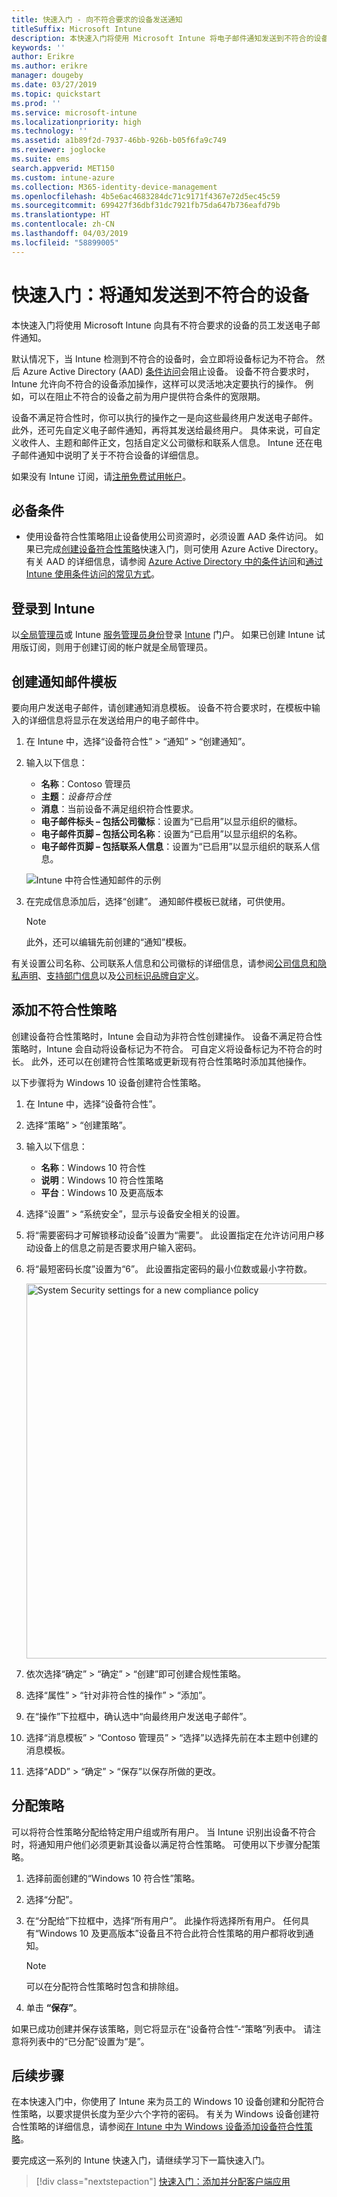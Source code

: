 ```yaml
---
title: 快速入门 - 向不符合要求的设备发送通知
titleSuffix: Microsoft Intune
description: 本快速入门将使用 Microsoft Intune 将电子邮件通知发送到不符合的设备。
keywords: ''
author: Erikre
ms.author: erikre
manager: dougeby
ms.date: 03/27/2019
ms.topic: quickstart
ms.prod: ''
ms.service: microsoft-intune
ms.localizationpriority: high
ms.technology: ''
ms.assetid: a1b89f2d-7937-46bb-926b-b05f6fa9c749
ms.reviewer: joglocke
ms.suite: ems
search.appverid: MET150
ms.custom: intune-azure
ms.collection: M365-identity-device-management
ms.openlocfilehash: 4b5e6ac4683284dc71c9171f4367e72d5ec45c59
ms.sourcegitcommit: 699427f36dbf31dc7921fb75da647b736eafd79b
ms.translationtype: HT
ms.contentlocale: zh-CN
ms.lasthandoff: 04/03/2019
ms.locfileid: "58899005"
---
```

# <a name="quickstart-send-notifications-to-noncompliant-devices"></a>快速入门：将通知发送到不符合的设备

本快速入门将使用 Microsoft Intune 向具有不符合要求的设备的员工发送电子邮件通知。

默认情况下，当 Intune 检测到不符合的设备时，会立即将设备标记为不符合。 然后 Azure Active Directory (AAD) [条件访问](https://docs.microsoft.com/azure/active-directory/active-directory-conditional-access-azure-portal)会阻止设备。 设备不符合要求时，Intune 允许向不符合的设备添加操作，这样可以灵活地决定要执行的操作。 例如，可以在阻止不符合的设备之前为用户提供符合条件的宽限期。

设备不满足符合性时，你可以执行的操作之一是向这些最终用户发送电子邮件。 此外，还可先自定义电子邮件通知，再将其发送给最终用户。 具体来说，可自定义收件人、主题和邮件正文，包括自定义公司徽标和联系人信息。 Intune 还在电子邮件通知中说明了关于不符合设备的详细信息。

如果没有 Intune 订阅，请[注册免费试用帐户](free-trial-sign-up.md)。

## <a name="prerequisites"></a>必备条件
- 使用设备符合性策略阻止设备使用公司资源时，必须设置 AAD 条件访问。 如果已完成[创建设备符合性策略](quickstart-set-password-length-android.md)快速入门，则可使用 Azure Active Directory。 有关 AAD 的详细信息，请参阅 [Azure Active Directory 中的条件访问](https://docs.microsoft.com/azure/active-directory/active-directory-conditional-access-azure-portal)和[通过 Intune 使用条件访问的常见方式](conditional-access-intune-common-ways-use.md)。

## <a name="sign-in-to-intune"></a>登录到 Intune

以[全局管理员](users-add.md#types-of-administrators)或 Intune [服务管理员身份](users-add.md#types-of-administrators)登录 [Intune](https://aka.ms/intuneportal) 门户。 如果已创建 Intune 试用版订阅，则用于创建订阅的帐户就是全局管理员。

## <a name="create-a-notification-message-template"></a>创建通知邮件模板

要向用户发送电子邮件，请创建通知消息模板。 设备不符合要求时，在模板中输入的详细信息将显示在发送给用户的电子邮件中。

1. 在 Intune 中，选择“设备符合性” > “通知” > “创建通知”。 
2. 输入以下信息：

   - **名称**：Contoso 管理员
   - **主题**：*设备符合性*
   - **消息**：当前设备不满足组织符合性要求。
   - **电子邮件标头 – 包括公司徽标**：设置为“已启用”以显示组织的徽标。
   - **电子邮件页脚 – 包括公司名称**：设置为“已启用”以显示组织的名称。
   - **电子邮件页脚 – 包括联系人信息**：设置为“已启用”以显示组织的联系人信息。

   ![Intune 中符合性通知邮件的示例](./media/quickstart-send-notification-01.png)

3. 在完成信息添加后，选择“创建”。 通知邮件模板已就绪，可供使用。

    > [!NOTE]
    > 此外，还可以编辑先前创建的“通知”模板。

有关设置公司名称、公司联系人信息和公司徽标的详细信息，请参阅[公司信息和隐私声明](company-portal-app.md#company-information-and-privacy-statement)、[支持部门信息](company-portal-app.md#support-information)以及[公司标识品牌自定义](company-portal-app.md#company-identity-branding-customization)。 

## <a name="add-a-noncompliance-policy"></a>添加不符合性策略

创建设备符合性策略时，Intune 会自动为非符合性创建操作。 设备不满足符合性策略时，Intune 会自动将设备标记为不符合。 可自定义将设备标记为不符合的时长。 此外，还可以在创建符合性策略或更新现有符合性策略时添加其他操作。 

以下步骤将为 Windows 10 设备创建符合性策略。

1. 在 Intune 中，选择“设备符合性”。
2. 选择“策略” > “创建策略”。
3. 输入以下信息：

   - **名称**：Windows 10 符合性
   - **说明**：Windows 10 符合性策略
   - **平台**：Windows 10 及更高版本

4. 选择“设置” > “系统安全”，显示与设备安全相关的设置。
5. 将“需要密码才可解锁移动设备”设置为“需要”。 此设置指定在允许访问用户移动设备上的信息之前是否要求用户输入密码。 
6. 将“最短密码长度”设置为“6”。 此设置指定密码的最小位数或最小字符数。

    <img alt="System Security settings for a new compliance policy" src="./media/quickstart-send-notification-02.png" width="600">

7. 依次选择“确定” > “确定” > “创建”即可创建合规性策略。
8. 选择“属性” > “针对非符合性的操作” > “添加”。
9. 在“操作”下拉框中，确认选中“向最终用户发送电子邮件”。
10. 选择“消息模板” > “Contoso 管理员” > “选择”以选择先前在本主题中创建的消息模板。
11. 选择“ADD” > “确定” > “保存”以保存所做的更改。

## <a name="assign-the-policy"></a>分配策略

可以将符合性策略分配给特定用户组或所有用户。 当 Intune 识别出设备不符合时，将通知用户他们必须更新其设备以满足符合性策略。 可使用以下步骤分配策略。

1. 选择前面创建的“Windows 10 符合性”策略。
2. 选择“分配”。
3. 在“分配给”下拉框中，选择“所有用户”。 此操作将选择所有用户。 任何具有“Windows 10 及更高版本”设备且不符合此符合性策略的用户都将收到通知。

    > [!NOTE]
    > 可以在分配符合性策略时包含和排除组。

4. 单击 **“保存”**。

如果已成功创建并保存该策略，则它将显示在“设备符合性”-“策略”列表中。 请注意将列表中的“已分配”设置为“是”。

## <a name="next-steps"></a>后续步骤

在本快速入门中，你使用了 Intune 来为员工的 Windows 10 设备创建和分配符合性策略，以要求提供长度为至少六个字符的密码。 有关为 Windows 设备创建符合性策略的详细信息，请参阅[在 Intune 中为 Windows 设备添加设备符合性策略](compliance-policy-create-windows.md)。

要完成这一系列的 Intune 快速入门，请继续学习下一篇快速入门。

> [!div class="nextstepaction"]
> [快速入门：添加并分配客户端应用](quickstart-add-assign-app.md)

